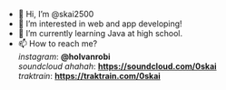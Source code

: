 - 👋 Hi, I’m @skai2500
- 👀 I’m interested in web and app developing!
- 🌱 I’m currently learning Java at high school.
- 📫 How to reach me?<br>
         <i>instagram</i>: <b>@holvanrobi</b><br>
         <i>soundcloud ahahah</i>: <b>https://soundcloud.com/0skai</b><br>
         <i>traktrain</i>: <b>https://traktrain.com/0skai</b><br>

<!---
skai2500/skai2500 is a ✨ special ✨ repository because its `README.md` (this file) appears on your GitHub profile.
You can click the Preview link to take a look at your changes.
--->

